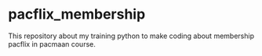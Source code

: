 # pacflix_membership
This repository about my training python  to make coding about membership pacflix in pacmaan course. 
